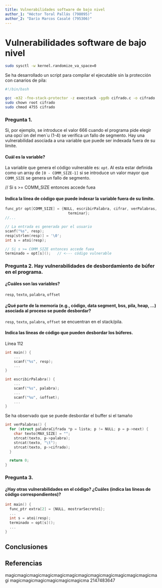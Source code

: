 ```yaml
---
title: Vulnerabilidades software de bajo nivel
author_1: "Héctor Toral Pallás (798095)"
author_2: "Darío Marcos Casalé (795306)"
---
```


# Vulnerabilidades software de bajo nivel

```bash
sudo sysctl -w kernel.randomize_va_space=0
```

Se ha desarrollado un script para compilar el ejecutable sin la protección con canarios de pila:

```bash
#!/bin/bash

gcc -m32 -fno-stack-protector -z execstack -ggdb cifrado.c -o cifrado
sudo chown root cifrado
sudo chmod 4755 cifrado
```

### Pregunta 1. 
Si, por ejemplo, se introduce el valor 666 cuando el programa pide elegir
una opci´on del men´u (1-4) se verifica un fallo de segmento. Hay una vulnerabilidad
asociada a una variable que puede ser indexada fuera de su límite.

#### Cuál es la variable?
La variable que genera el código vulnerable es: `opt`.
Al esta estar definida como un array de `[0 - COMM_SIZE-1]` si se introduce un valor mayor que `COMM_SIZE` se genera un fallo de segmento.

// Si s >= COMM_SIZE entonces accede fuea 
#### Indica la línea de código que puede indexar la variable fuera de su límite.
```c
func_ptr opt[COMM_SIZE] = {NULL, escribirPalabra, cifrar, verPalabras,
                             terminar};
//...

// La entrada es generada por el usuario
scanf("%s", resp);
resp[strlen(resp)] = '\0';
int s = atoi(resp);

// Si s >= COMM_SIZE entonces accede fuea 
terminado = opt[s](); 	// <--- código vulnerable
```

###  Pregunta 2. Hay vulnerabilidades de desbordamiento de búfer en el programa.
#### ¿Cuáles son las variables?
`resp`, `texto`, `palabra`, `offset`

#### ¿Qué parte de la memoria (e.g., código, data segment, bss, pila, heap, ...) asociada al proceso se puede desbordar?
`resp`, `texto`, `palabra`, `offset` se encuentran en el stack/pila.

#### Indica las líneas de código que pueden desbordar los búferes.

Línea 112
```c
int main() {
    ...
    scanf("%s", resp);
    ...
}
```

```c
int escribirPalabra() {
    ...
    scanf("%s", palabra);
    ...
    scanf("%u", &offset);
    ...
}
```

Se ha observado que se puede desbordar el buffer si el tamaño 
```c
int verPalabras() {
  for (struct palabraCifrada *p = lista; p != NULL; p = p->next) {
    char texto[MAX_SIZE] = "";
    strcat(texto, p->palabra);
    strcat(texto, "\t");
    strcat(texto, p->cifrado);
  }

  return 0;
}
```

### Pregunta 3. 
#### ¿Hay otras vulnerabilidades en el código? ¿Cuáles (indica las líneas de código correspondientes)?

```c
int main() {
  func_ptr extra[2] = {NULL, mostrarSecreto1};
  ...
  int s = atoi(resp);
  terminado = opt[s]();
  ...
}
```

## Conclusiones

## Referencias 


magicmagicmagicmagicmagicmagicmagicmagicmagicmagicmagicmagicmagi
magicmagicmagicmagicmagicmagicma
2147483647